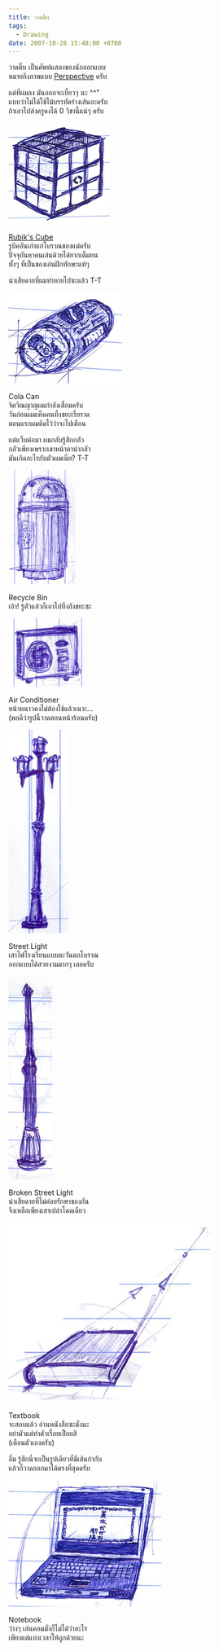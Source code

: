 ```yaml
---
title: วาดติ๊บ
tags:
  - Drawing
date: 2007-10-28 15:48:00 +0700
---
```


วาดติ๊บ เป็นศัพท์แสลงของนักออกแบบ  
หมายถึงภาพแบบ [Perspective][] ครับ

แต่ที่ผมลง มันออกจะเบี้ยวๆ นะ ^^"  
แบบว่าไม่ได้ใช้ไม้บรรทัดร่างเส้นอะครับ  
ถ้าเอาไปส่งครูคงได้ 0 วิชานี้แน่ๆ ครับ

![](/images/drawing/object/rubiks.jpg)

[Rubik's Cube][]  
รูบิคอันเก่าแก่โบราณของแม่ครับ  
ปัจจุบันหาคนเล่นด้วยได้ยากเต็มทน  
ทั้งๆ ที่เป็นของเล่นฝึกทักษะแท้ๆ

น่าเสียดายที่ผมทำหายไปซะแล้ว T-T

![](/images/drawing/food/cola-can.jpg)

Cola Can  
จิตวิณญาญผมกำลังเสื่อมครับ  
วันก่อนผมเห็นคนทิ้งขยะเรี่ยราด  
ตอนแรกผมคิดไว้ว่าจะไปเตือน

แต่แว็บต่อมา ผมกลับรู้สึกกลัว  
กลัวเพียงเพราะเขาหน้าตาน่ากลัว  
มันเกิดอะไรกับตัวผมเนี่ย? T-T

![](/images/drawing/object/recycle-bin.jpg)

Recycle Bin  
เอ้า! รู้ตัวแล้วก็เอาไปทิ้งถังขยะซะ

![](/images/drawing/object/air-conditioner.jpg)

Air Conditioner  
หน้าหนาวคงไม่ต้องใช้แล้วเนาะ...  
(พอดีว่ารูปนี้วาดตอนหน้าร้อนครับ)

![](/images/drawing/object/street-light.jpg)

Street Light  
เสาไฟโรงเรียนแบบตะวันตกโบราณ  
ออกแบบได้สวยงามมากๆ เลยครับ

![](/images/drawing/object/broken-street-light.jpg)

Broken Street Light  
น่าเสียดายที่ไม่ค่อยรักษาของกัน  
จึงเหลือเพียงเสาเปล่าโดดเดียว

![](/images/drawing/object/textbook.jpg)

Textbook  
จะสอบแล้ว อ่านหนังสือซะมั่งนะ  
อย่ามัวแต่ทำตัวเรื่อยเปื่อยสิ  
(เตือนตัวเองครับ)

อึ่ม รู้สึกนี่จะเป็นรูปเดียวที่มีเส้นกำกับ  
แล้วก็วาดออกมาได้ตรงที่สุดครับ

![](/images/drawing/object/notebook.jpg)

Notebook  
ว่างๆ เล่นคอมมั่งก็ไม่ได้ว่าอะไร  
เพียงแต่แบ่งเวลาให้ถูกด้วยนะ


[Perspective]: //en.wikipedia.org/wiki/Perspective_%28graphical%29
[Rubik's Cube]: //en.wikipedia.org/wiki/Rubik%27s_cube
